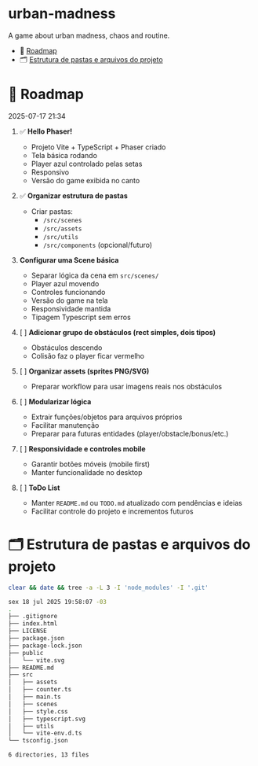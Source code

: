 # urban-madness
A game about urban madness, chaos and routine.

- 📝 [Roadmap](#-roadmap)
- 🗂️ [Estrutura de pastas e arquivos do projeto](#️-estrutura-de-pastas-e-arquivos-do-projeto)


# 📝 Roadmap

2025-07-17 21:34

1. ✅ **Hello Phaser!**  
   - Projeto Vite + TypeScript + Phaser criado  
   - Tela básica rodando  
   - Player azul controlado pelas setas  
   - Responsivo  
   - Versão do game exibida no canto

2. ✅ **Organizar estrutura de pastas**  
   - Criar pastas:  
     - `/src/scenes`  
     - `/src/assets`  
     - `/src/utils`  
     - `/src/components` (opcional/futuro)

3. **Configurar uma Scene básica**  
   - Separar lógica da cena em `src/scenes/`  
   - Player azul movendo  
   - Controles funcionando  
   - Versão do game na tela  
   - Responsividade mantida  
   - Tipagem Typescript sem erros

4. [ ] **Adicionar grupo de obstáculos (rect simples, dois tipos)**  
   - Obstáculos descendo  
   - Colisão faz o player ficar vermelho

5. [ ] **Organizar assets (sprites PNG/SVG)**  
   - Preparar workflow para usar imagens reais nos obstáculos

6. [ ] **Modularizar lógica**  
   - Extrair funções/objetos para arquivos próprios  
   - Facilitar manutenção  
   - Preparar para futuras entidades (player/obstacle/bonus/etc.)

7. [ ] **Responsividade e controles mobile**  
   - Garantir botões móveis (mobile first)  
   - Manter funcionalidade no desktop

8. [ ] **ToDo List**  
   - Manter `README.md` ou `TODO.md` atualizado com pendências e ideias  
   - Facilitar controle do projeto e incrementos futuros



# 🗂️ Estrutura de pastas e arquivos do projeto

```sh
clear && date && tree -a -L 3 -I 'node_modules' -I '.git'

sex 18 jul 2025 19:58:07 -03
.
├── .gitignore
├── index.html
├── LICENSE
├── package.json
├── package-lock.json
├── public
│   └── vite.svg
├── README.md
├── src
│   ├── assets
│   ├── counter.ts
│   ├── main.ts
│   ├── scenes
│   ├── style.css
│   ├── typescript.svg
│   ├── utils
│   └── vite-env.d.ts
└── tsconfig.json

6 directories, 13 files

```
